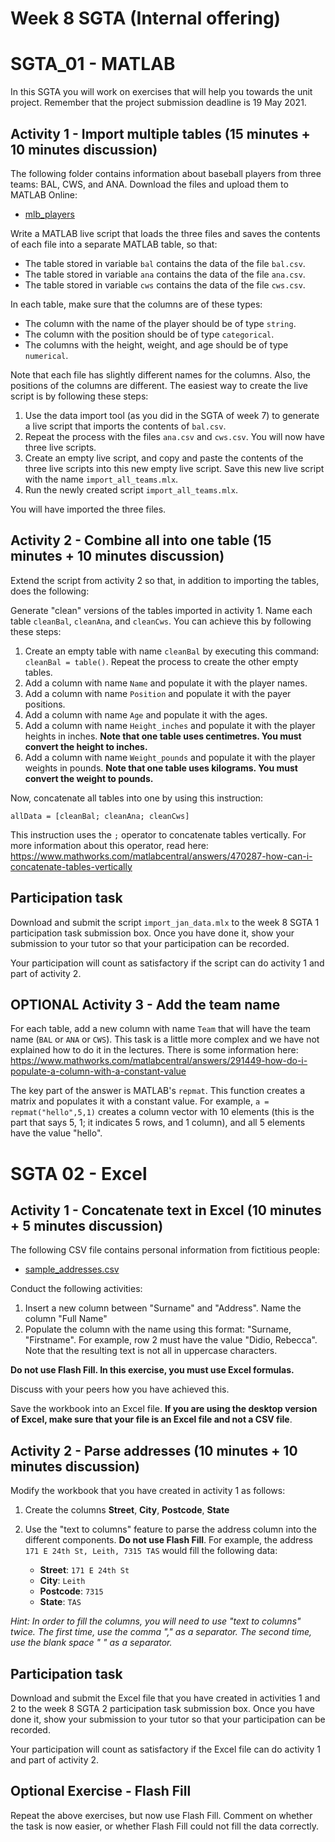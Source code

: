 # Week 8 SGTA (Internal offering)
# SGTA_01 - MATLAB

In this SGTA you will work on exercises that will help you towards the unit project. Remember that the project submission deadline is 19 May 2021.

## Activity 1 - Import multiple tables (15 minutes + 10 minutes discussion)

The following folder contains information about baseball players from three teams: BAL, CWS, and ANA. Download the files and upload them to MATLAB Online:

* [mlb_players](mlb_players) 

Write a MATLAB live script that loads the three files and saves the contents of each file into a separate MATLAB table, so that:

* The table stored in variable `bal` contains the data of the file `bal.csv`.
* The table stored in variable `ana` contains the data of the file `ana.csv`.
* The table stored in variable `cws` contains the data of the file `cws.csv`.

In each table, make sure that the columns are of these types:
* The column with the name of the player should be of type `string`.
* The column with the position should be of type `categorical`.
* The columns with the height, weight, and age should be of type `numerical`.

Note that each file has slightly different names for the columns. Also, the positions of the columns are different. The easiest way to create the live script is by following these steps:

1. Use the data import tool (as you did in the SGTA of week 7) to generate a live script that imports the contents of `bal.csv`.
2. Repeat the process with the files `ana.csv` and `cws.csv`. You will now have three live scripts.
3. Create an empty live script, and copy and paste the contents of the three live scripts into this new empty live script. Save this new live script with the name `import_all_teams.mlx`.
4. Run the newly created script `import_all_teams.mlx`.

You will have imported the three files.

## Activity 2 - Combine all into one table (15 minutes + 10 minutes discussion)

Extend the script from activity 2 so that, in addition to importing the tables, does the following:

Generate "clean" versions of the tables imported in activity 1. Name each table `cleanBal`, `cleanAna`, and `cleanCws`. You can achieve this by following these steps:

1. Create an empty table with name `cleanBal` by executing this command: `cleanBal = table()`. Repeat the process to create the other empty tables.
2. Add a column with name `Name` and populate it with the player names.
3. Add a column with name `Position` and populate it with the payer positions.
4. Add a column with name `Age` and populate it with the ages.
5. Add a column with name `Height_inches` and populate it with the player heights in inches. **Note that one table uses centimetres. You must convert the height to inches.**
6. Add a column with name `Weight_pounds` and populate it with the player weights in pounds. **Note that one table uses kilograms. You must convert the weight to pounds.**

Now, concatenate all tables into one by using this instruction:
```
allData = [cleanBal; cleanAna; cleanCws]
```
This instruction uses the `;` operator to concatenate tables vertically. For more information about this operator, read here: https://www.mathworks.com/matlabcentral/answers/470287-how-can-i-concatenate-tables-vertically

## Participation task

Download and submit the script `import_jan_data.mlx` to the week 8 SGTA 1 participation task submission box. Once you have done it, show your submission to your tutor so that your participation can be recorded.

Your participation will count as satisfactory if the script can do activity 1 and part of activity 2.


## OPTIONAL Activity 3 - Add the team name

For each table, add a new column with name `Team` that will have the team name (`BAL` or `ANA` or `CWS`). This task is a little more complex and we have not explained how to do it in the lectures. There is some information here: https://www.mathworks.com/matlabcentral/answers/291449-how-do-i-populate-a-column-with-a-constant-value

The key part of the answer is MATLAB's `repmat`. This function creates a matrix and populates it with a constant value. For example, `a = repmat("hello",5,1)` creates a column vector with 10 elements (this is the part that says 5, 1; it indicates 5 rows, and 1 column), and all 5 elements have the value "hello".


# SGTA 02 - Excel

## Activity 1 - Concatenate text in Excel (10 minutes + 5 minutes discussion)

The following CSV file contains personal information from fictitious people:

* [sample_addresses.csv](sample_addresses.csv)

Conduct the following activities:

1. Insert a new column between "Surname" and "Address". Name the column "Full Name"
2. Populate the column with the name using this format: "Surname, "Firstname". For example, row 2 must have the value "Didio, Rebecca". Note that the resulting text is not all in uppercase characters.

**Do not use Flash Fill. In this exercise, you must use Excel formulas.**

Discuss with your peers how you have achieved this.

Save the workbook into an Excel file. **If you are using the desktop version of Excel, make sure that your file is an Excel file and not a CSV file**.

## Activity 2 - Parse addresses (10 minutes + 10 minutes discussion)

Modify the workbook that you have created in activity 1 as follows:

1. Create the columns **Street**, **City**, **Postcode**, **State**
2. Use the "text to columns" feature to parse the address column into the different components. **Do not use Flash Fill**. For example, the address `171 E 24th St, Leith, 7315 TAS` would fill the following data:

    - **Street**: `171 E 24th St`
    - **City**: `Leith`
    - **Postcode**: `7315`
    - **State**: `TAS`

*Hint: In order to fill the columns, you will need to use "text to columns" twice. The first time, use the comma "," as a separator. The second time, use the blank space " " as a separator.*

## Participation task

Download and submit the Excel file that you have created in activities 1 and 2 to the week 8 SGTA 2 participation task submission box. Once you have done it, show your submission to your tutor so that your participation can be recorded.

Your participation will count as satisfactory if the Excel file can do activity 1 and part of activity 2.

## Optional Exercise - Flash Fill

Repeat the above exercises, but now use Flash Fill. Comment on whether the task is now easier, or whether Flash Fill could not fill the data correctly.
